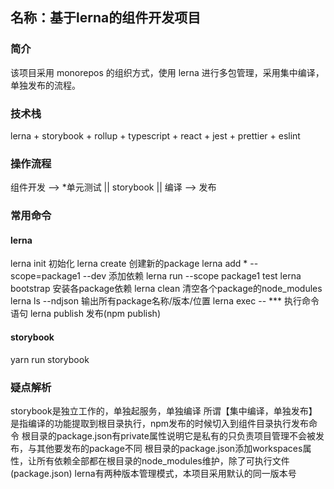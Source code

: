 ## 名称：基于lerna的组件开发项目

### 简介
   该项目采用 monorepos 的组织方式，使用 lerna 进行多包管理，采用集中编译，单独发布的流程。

### 技术栈
   lerna + storybook + rollup + typescript + react + jest + prettier + eslint

### 操作流程
   组件开发 --> *单元测试 || storybook || 编译 --> 发布
 
### 常用命令
   #### lerna
   lerna init  初始化
   lerna create  创建新的package
   lerna add * --scope=package1 --dev  添加依赖
   lerna run --scope package1 test
   lerna bootstrap  安装各package依赖
   lerna clean 清空各个package的node_modules
   lerna ls --ndjson 输出所有package名称/版本/位置
   lerna exec -- ***  执行命令语句
   lerna publish 发布(npm publish)

   #### storybook
   yarn run storybook

### 疑点解析
   storybook是独立工作的，单独起服务，单独编译
   所谓【集中编译，单独发布】是指编译的功能提取到根目录执行，npm发布的时候切入到组件目录执行发布命令
   根目录的package.json有private属性说明它是私有的只负责项目管理不会被发布，与其他要发布的package不同
   根目录的package.json添加workspaces属性，让所有依赖全部都在根目录的node_modules维护，除了可执行文件(package.json)
   lerna有两种版本管理模式，本项目采用默认的同一版本号